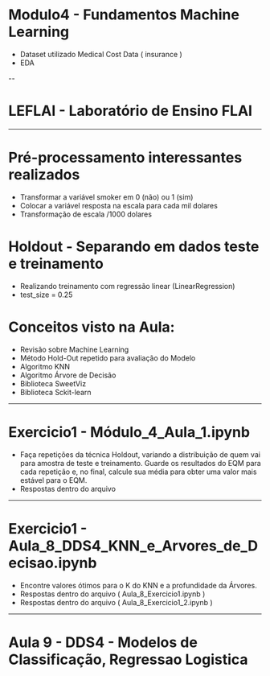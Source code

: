 # Modulo4 - Fundamentos Machine Learning

* Dataset utilizado Medical Cost Data ( insurance )
* EDA

--
# LEFLAI - Laboratório de Ensino FLAI
---

# Pré-processamento interessantes realizados

* Transformar a variável smoker em 0 (não) ou 1 (sim)
* Colocar a variável resposta na escala para cada mil dolares
* Transformação de escala /1000 dolares

# Holdout - Separando em dados teste e treinamento 

* Realizando treinamento com regressão linear (LinearRegression)
* test_size = 0.25

# Conceitos visto na Aula:
- Revisão sobre Machine Learning
- Método Hold-Out repetido para avaliação do Modelo
- Algoritmo KNN
- Algoritmo Árvore de Decisão
- Biblioteca SweetViz
- Biblioteca Sckit-learn

---
# Exercicio1 - Módulo_4_Aula_1.ipynb
  * Faça repetições da técnica Holdout, variando a distribuição de quem vai para amostra de teste e treinamento. Guarde os resultados do EQM para cada repetição e, no final, calcule sua média para obter uma valor mais estável para o EQM.
 * Respostas dentro do arquivo

---
# Exercicio1 - Aula_8_DDS4_KNN_e_Arvores_de_Decisao.ipynb
* Encontre valores ótimos para o K do KNN e a profundidade da Árvores.
*  Respostas dentro do arquivo ( Aula_8_Exercicio1.ipynb )
*  Respostas dentro do arquivo ( Aula_8_Exercicio1_2.ipynb ) 


---
# Aula 9 - DDS4 - Modelos de Classificação, Regressao Logistica
